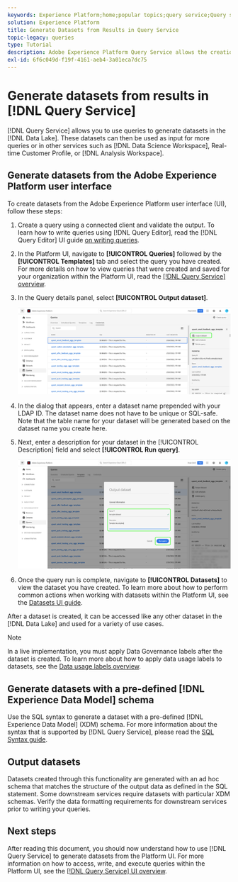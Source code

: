 ```yaml
---
keywords: Experience Platform;home;popular topics;query service;Query service;generate datasets;generate dataset;create dataset;
solution: Experience Platform
title: Generate Datasets from Results in Query Service
topic-legacy: queries
type: Tutorial
description: Adobe Experience Platform Query Service allows the creation of datasets from the UI. After a dataset is created, it can be accessed like any other dataset in the Data Lake and used for a variety of use cases.
exl-id: 6f6c049d-f19f-4161-aeb4-3a01eca7dc75
---
```

# Generate datasets from results in [!DNL Query Service]

[!DNL Query Service] allows you to use queries to generate datasets in the [!DNL Data Lake]. These datasets can then be used as input for more queries or in other services such as [!DNL Data Science Workspace], Real-time Customer Profile, or [!DNL Analysis Workspace].

## Generate datasets from the Adobe Experience Platform user interface

<!-- Screenshot for #3 will need to be updated if schedule queries is moved. -->

To create datasets from the Adobe Experience Platform user interface (UI), follow these steps:

1. Create a query using a connected client and validate the output. To learn how to write queries using [!DNL Query Editor], read the [!DNL Query Editor] UI guide [on writing queries](./user-guide.md#writing-queries).

2. In the Platform UI, navigate to **[!UICONTROL Queries]** followed by the **[!UICONTROL Templates]** tab and select the query you have created. For more details on how to view queries that were created and saved for your organization within the Platform UI, read the [[!DNL Query Service] overview](./overview.md#browse).

3. In the Query details panel, select **[!UICONTROL Output dataset]**.

    ![The Queries workspace Templates tab with Select Output dataset highlighted.](../images/ui/create-datasets/output-dataset.png)

4. In the dialog that appears, enter a dataset name prepended with your LDAP ID. The dataset name does not have to be unique or SQL-safe. Note that the table name for your dataset will be generated based on the dataset name you create here.

5. Next, enter a description for your dataset in the [!UICONTROL Description] field and select **[!UICONTROL Run query]**.

    ![The Output dataset dialog with the dataset details and run query highlighted](../images/ui/create-datasets/run-query.png)

6. Once the query run is complete, navigate to **[!UICONTROL Datasets]** to view the dataset you have created. To learn more about how to perform common actions when working with datasets within the Platform UI, see the [Datasets UI guide](../../catalog/datasets/user-guide.md).

After a dataset is created, it can be accessed like any other dataset in the [!DNL Data Lake] and used for a variety of use cases. 

>[!NOTE]
>
>In a live implementation, you must apply Data Governance labels after the dataset is created. To learn more about how to apply data usage labels to datasets, see the [Data usage labels overview](../../data-governance/labels/overview.md).

## Generate datasets with a pre-defined [!DNL Experience Data Model] schema

Use the SQL syntax to generate a dataset with a pre-defined [!DNL Experience Data Model] (XDM) schema. For more information about the syntax that is supported by [!DNL Query Service], please read the [SQL Syntax guide](../sql/syntax.md#create-table-as-select).

## Output datasets

Datasets created through this functionality are generated with an ad hoc schema that matches the structure of the output data as defined in the SQL statement. Some downstream services require datasets with particular XDM schemas. Verify the data formatting requirements for downstream services prior to writing your queries.

## Next steps

After reading this document, you should now understand how to use [!DNL Query Service] to generate datasets from the Platform UI. For more information on how to access, write, and execute queries within the Platform UI, see the [[!DNL Query Service] UI overview](./overview.md).
